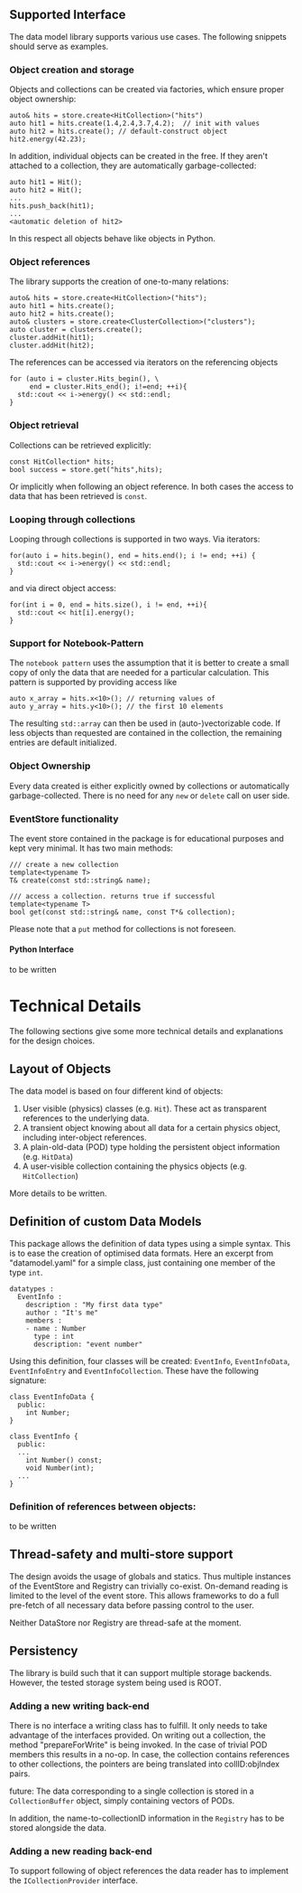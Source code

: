 ## Supported Interface

The data model library supports various use cases. The following snippets should serve as examples.

### Object creation and storage

Objects and collections can be created via factories, which ensure proper object ownership:

    auto& hits = store.create<HitCollection>("hits")
    auto hit1 = hits.create(1.4,2.4,3.7,4.2);  // init with values
    auto hit2 = hits.create(); // default-construct object
    hit2.energy(42.23);

In addition, individual objects can be created in the free. If they aren't attached to a collection, they are automatically garbage-collected:

    auto hit1 = Hit();
    auto hit2 = Hit();
    ...
    hits.push_back(hit1);
    ...
    <automatic deletion of hit2>

In this respect all objects behave like objects in Python.

### Object references

The library supports the creation of one-to-many relations:

    auto& hits = store.create<HitCollection>("hits");
    auto hit1 = hits.create();
    auto hit2 = hits.create();
    auto& clusters = store.create<ClusterCollection>("clusters");
    auto cluster = clusters.create();
    cluster.addHit(hit1);
    cluster.addHit(hit2);

The references can be accessed via iterators on the referencing objects

    for (auto i = cluster.Hits_begin(), \
         end = cluster.Hits_end(); i!=end; ++i){
      std::cout << i->energy() << std::endl;
    }

### Object retrieval

Collections can be retrieved explicitly:

    const HitCollection* hits;
    bool success = store.get("hits",hits);

Or implicitly when following an object reference. In both cases the access to data that has been retrieved is `const`.


### Looping through collections
Looping through collections is supported in two ways. Via iterators:

    for(auto i = hits.begin(), end = hits.end(); i != end; ++i) {
      std::cout << i->energy() << std::endl;
    }

and via direct object access:

    for(int i = 0, end = hits.size(), i != end, ++i){
      std::cout << hit[i].energy();
    }


### Support for Notebook-Pattern

The `notebook pattern` uses the assumption that it is better to create a small
copy of only the data that are needed for a particular calculation. This
pattern is supported by providing access like

    auto x_array = hits.x<10>(); // returning values of
    auto y_array = hits.y<10>(); // the first 10 elements

The resulting `std::array` can then be used in (auto-)vectorizable code.
If less objects than requested are contained in the collection, the remaining entries are default initialized.


### Object Ownership

Every data created is either explicitly owned by collections or automatically garbage-collected. There is no need for any `new` or `delete` call on user side.

### EventStore functionality

The event store contained in the package is for educational purposes and kept very minimal. It has two main methods:

    /// create a new collection
    template<typename T>
    T& create(const std::string& name);

    /// access a collection. returns true if successful
    template<typename T>
    bool get(const std::string& name, const T*& collection);

Please note that a `put` method for collections is not foreseen.

#### Python Interface

to be written


# Technical Details

The following sections give some more technical details and explanations for the design choices.

## Layout of Objects
The data model is based on four different kind of objects:
 1. User visible (physics) classes (e.g. `Hit`). These act as transparent references to the underlying data.
 2. A transient object knowing about all data for a certain physics object, including inter-object references.
 3. A plain-old-data (POD) type holding the persistent object information (e.g. `HitData`)
 4. A user-visible collection containing the physics objects (e.g. `HitCollection`)

More details to be written.


## Definition of custom Data Models
This package allows the definition of data types using a simple syntax. This is to ease the creation of optimised data formats. Here an excerpt from "datamodel.yaml" for a simple class, just containing one member of the type `int`.

    datatypes :
      EventInfo :
        description : "My first data type"
        author : "It's me"
        members :
        - name : Number
          type : int
          description: "event number"

Using this definition, four classes will be created: `EventInfo`, `EventInfoData`, `EventInfoEntry` and `EventInfoCollection`. These have the following signature:

    class EventInfoData {
      public:
        int Number;
    }

    class EventInfo {
      public:
      ...
        int Number() const;
        void Number(int);
      ...
    }

### Definition of references between objects:
to be written


## Thread-safety and multi-store support
The design avoids the usage of globals and statics. Thus multiple instances of the EventStore and Registry can trivially co-exist.
On-demand reading is limited to the level of the event store. This allows frameworks to do a full pre-fetch of all necessary data before passing control to the user.

Neither DataStore nor Registry are thread-safe at the moment.


## Persistency

The library is build such that it can support multiple storage backends. However, the tested storage system being used is ROOT.


### Adding a new writing back-end

There is no interface a writing class has to fulfill. It only needs to take advantage of the interfaces provided.
On writing out a collection, the method "prepareForWrite" is being invoked. In the case of trivial POD members this results in a no-op. In case, the collection contains references to other collections, the pointers are being translated into collID:objIndex pairs.

future: The data corresponding to a single collection is stored in a `CollectionBuffer` object, simply containing vectors of PODs.

In addition, the name-to-collectionID information in the `Registry` has to be stored alongside the data.

### Adding a new reading back-end

To support following of object references the data reader has to implement the `ICollectionProvider` interface.
